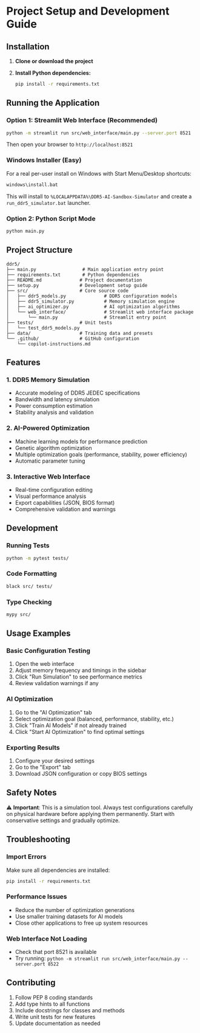 # Project Setup and Development Guide

## Installation

1. **Clone or download the project**
2. **Install Python dependencies:**
  
   ```bash
   pip install -r requirements.txt
   ```

## Running the Application

### Option 1: Streamlit Web Interface (Recommended)

```bash
python -m streamlit run src/web_interface/main.py --server.port 8521
```
Then open your browser to `http://localhost:8521`

### Windows Installer (Easy)

For a real per-user install on Windows with Start Menu/Desktop shortcuts:

```cmd
windows\install.bat
```

This will install to `%LOCALAPPDATA%\DDR5-AI-Sandbox-Simulator` and create a `run_ddr5_simulator.bat` launcher.

### Option 2: Python Script Mode

```bash
python main.py
```

## Project Structure

```text
ddr5/
├── main.py                 # Main application entry point
├── requirements.txt        # Python dependencies
├── README.md              # Project documentation
├── setup.py               # Development setup guide
├── src/                   # Core source code
│   ├── ddr5_models.py              # DDR5 configuration models
│   ├── ddr5_simulator.py           # Memory simulation engine
│   ├── ai_optimizer.py             # AI optimization algorithms
│   └── web_interface/              # Streamlit web interface package
│       └── main.py                 # Streamlit entry point
├── tests/                 # Unit tests
│   └── test_ddr5_models.py
├── data/                  # Training data and presets
└── .github/               # GitHub configuration
    └── copilot-instructions.md
```

## Features

### 1. DDR5 Memory Simulation

- Accurate modeling of DDR5 JEDEC specifications
- Bandwidth and latency simulation
- Power consumption estimation
- Stability analysis and validation

### 2. AI-Powered Optimization

- Machine learning models for performance prediction
- Genetic algorithm optimization
- Multiple optimization goals (performance, stability, power efficiency)
- Automatic parameter tuning

### 3. Interactive Web Interface

- Real-time configuration editing
- Visual performance analysis
- Export capabilities (JSON, BIOS format)
- Comprehensive validation and warnings

## Development

### Running Tests

```bash
python -m pytest tests/
```

### Code Formatting

```bash
black src/ tests/
```

### Type Checking

```bash
mypy src/
```

## Usage Examples

### Basic Configuration Testing
 
1. Open the web interface
2. Adjust memory frequency and timings in the sidebar
3. Click "Run Simulation" to see performance metrics
4. Review validation warnings if any

### AI Optimization
 
1. Go to the "AI Optimization" tab
2. Select optimization goal (balanced, performance, stability, etc.)
3. Click "Train AI Models" if not already trained
4. Click "Start AI Optimization" to find optimal settings

### Exporting Results
 
1. Configure your desired settings
2. Go to the "Export" tab
3. Download JSON configuration or copy BIOS settings

## Safety Notes

⚠️ **Important**: This is a simulation tool. Always test configurations carefully on physical hardware before applying them permanently. Start with conservative settings and gradually optimize.

## Troubleshooting

### Import Errors

Make sure all dependencies are installed:
 
```bash
pip install -r requirements.txt
```

### Performance Issues
 
- Reduce the number of optimization generations
- Use smaller training datasets for AI models
- Close other applications to free up system resources

### Web Interface Not Loading
 
- Check that port 8521 is available
- Try running: `python -m streamlit run src/web_interface/main.py --server.port 8522`

## Contributing

1. Follow PEP 8 coding standards
2. Add type hints to all functions
3. Include docstrings for classes and methods
4. Write unit tests for new features
5. Update documentation as needed
